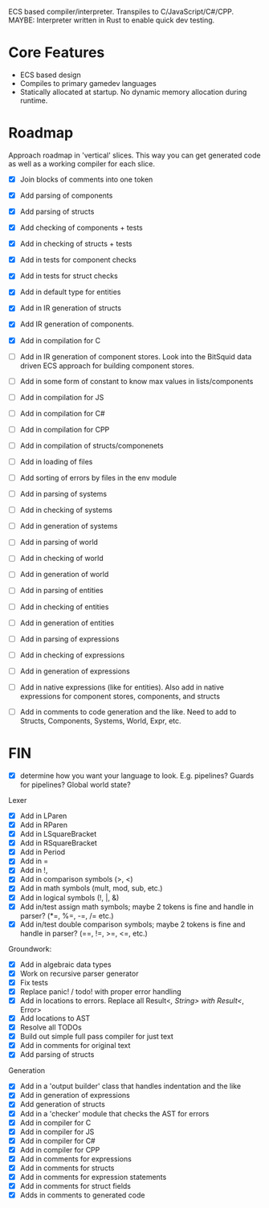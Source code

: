 ECS based compiler/interpreter.
Transpiles to C/JavaScript/C#/CPP.
MAYBE: Interpreter written in Rust to enable quick dev testing.

# Core Features

- ECS based design
- Compiles to primary gamedev languages
- Statically allocated at startup. No dynamic memory allocation during runtime.

# Roadmap
Approach roadmap in 'vertical' slices.
This way you can get generated code as well as a working compiler for each slice.

- [x] Join blocks of comments into one token
- [x] Add parsing of components
- [x] Add parsing of structs
- [x] Add checking of components + tests
- [x] Add in checking of structs + tests
- [x] Add in tests for component checks
- [x] Add in tests for struct checks
- [x] Add in default type for entities
- [x] Add in IR generation of structs
- [x] Add IR generation of components. 
- [x] Add in compilation for C
- [ ] Add in IR generation of component stores. Look into the BitSquid data driven ECS approach for building component stores.
- [ ] Add in some form of constant to know max values in lists/components
- [ ] Add in compilation for JS
- [ ] Add in compilation for C#
- [ ] Add in compilation for CPP
- [ ] Add in compilation of structs/componenets
- [ ] Add in loading of files
- [ ] Add sorting of errors by files in the env module
- [ ] Add in parsing of systems
- [ ] Add in checking of systems
- [ ] Add in generation of systems
- [ ] Add in parsing of world
- [ ] Add in checking of world
- [ ] Add in generation of world
- [ ] Add in parsing of entities
- [ ] Add in checking of entities
- [ ] Add in generation of entities
- [ ] Add in parsing of expressions
- [ ] Add in checking of expressions
- [ ] Add in generation of expressions
- [ ] Add in native expressions (like for entities). Also add in native expressions for component stores, components, and structs
- [ ] Add in comments to code generation and the like. Need to add to Structs, Components, Systems, World, Expr, etc.


# FIN

- [x] determine how you want your language to look. E.g. pipelines? Guards for pipelines? Global world state?

Lexer

- [x] Add in LParen
- [x] Add in RParen
- [x] Add in LSquareBracket
- [x] Add in RSquareBracket
- [x] Add in Period
- [x] Add in =
- [x] Add in !,
- [x] Add in comparison symbols (>, <)
- [x] Add in math symbols (mult, mod, sub, etc.)
- [x] Add in logical symbols (!, |, &)
- [x] Add in/test assign math symbols; maybe 2 tokens is fine and handle in parser? (\*=, %=, -=, /= etc.)
- [x] Add in/test double comparison symbols; maybe 2 tokens is fine and handle in parser? (==, !=, >=, <=, etc.)

Groundwork:

- [x] Add in algebraic data types
- [x] Work on recursive parser generator
- [x] Fix tests
- [x] Replace panic! / todo! with proper error handling
- [x] Add in locations to errors. Replace all Result<_, String> with Result<_, Error>
- [x] Add locations to AST
- [x] Resolve all TODOs
- [x] Build out simple full pass compiler for just text
- [x] Add in comments for original text
- [x] Add parsing of structs

Generation

- [x] Add in a 'output builder' class that handles indentation and the like
- [x] Add in generation of expressions
- [x] Add generation of structs
- [x] Add in a 'checker' module that checks the AST for errors
- [x] Add in compiler for C
- [x] Add in compiler for JS
- [x] Add in compiler for C#
- [x] Add in compiler for CPP
- [x] Add in comments for expressions
- [x] Add in comments for structs
- [x] Add in comments for expression statements
- [x] Add in comments for struct fields
- [x] Adds in comments to generated code
